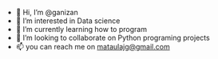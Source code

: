 - 👋 Hi, I’m @ganizan
- 👀 I’m interested in Data science
- 🌱 I’m currently learning how to program
- 💞️ I’m looking to collaborate on Python programing projects
- 📫 you can reach me on mataulajg@gmail.com

<!---
ganizan/ganizan is a ✨ special ✨ repository because its `README.md` (this file) appears on your GitHub profile.
You can click the Preview link to take a look at your changes.
--->
